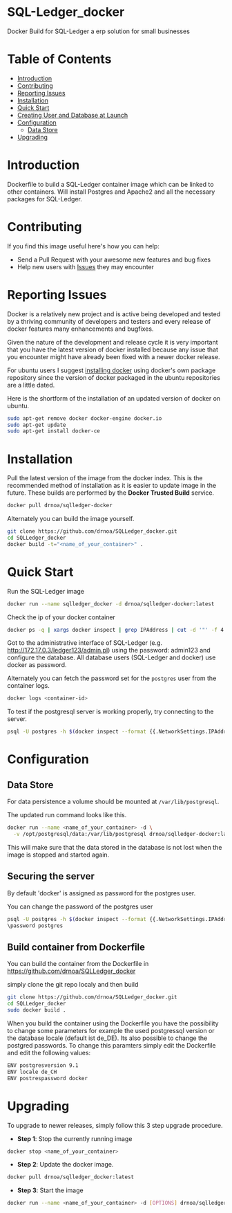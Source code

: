 SQL-Ledger_docker
================

Docker Build for SQL-Ledger a erp solution for small businesses


# Table of Contents

- [Introduction](#introduction)
- [Contributing](#contributing)
- [Reporting Issues](#reporting-issues)
- [Installation](#installation)
- [Quick Start](#quick-start)
- [Creating User and Database at Launch](creating-user-and-database-at-launch)
- [Configuration](#configuration)
    - [Data Store](#data-store)
- [Upgrading](#upgrading)

# Introduction

Dockerfile to build a SQL-Ledger container image which can be linked to other containers.
Will install Postgres and Apache2 and all the necessary packages for SQL-Ledger.

# Contributing

If you find this image useful here's how you can help:

- Send a Pull Request with your awesome new features and bug fixes
- Help new users with [Issues](https://github.com/drnoa/SQLLedger_docker/issues) they may encounter

# Reporting Issues

Docker is a relatively new project and is active being developed and tested by a thriving community of developers and testers and every release of docker features many enhancements and bugfixes.

Given the nature of the development and release cycle it is very important that you have the latest version of docker installed because any issue that you encounter might have already been fixed with a newer docker release.

For ubuntu users I suggest [installing docker](https://docs.docker.com/installation/ubuntulinux/) using docker's own package repository since the version of docker packaged in the ubuntu repositories are a little dated.

Here is the shortform of the installation of an updated version of docker on ubuntu.

```bash
sudo apt-get remove docker docker-engine docker.io
sudo apt-get update
sudo apt-get install docker-ce
```

# Installation

Pull the latest version of the image from the docker index. This is the recommended method of installation as it is easier to update image in the future. These builds are performed by the **Docker Trusted Build** service.

```bash
docker pull drnoa/sqlledger-docker
```

Alternately you can build the image yourself.

```bash
git clone https://github.com/drnoa/SQLLedger_docker.git
cd SQLLedger_docker
docker build -t="<name_of_your_container>" .
```

# Quick Start

Run the SQL-Ledger image

```bash
docker run --name sqlledger_docker -d drnoa/sqlledger-docker:latest
```
Check the ip of your docker container
```bash
docker ps -q | xargs docker inspect | grep IPAddress | cut -d '"' -f 4
```

Got to the administrative interface of SQL-Ledger (e.g. http://172.17.0.3/ledger123/admin.pl) using the password: admin123 and configure the database. All database users (SQL-Ledger and docker) use docker as password.

Alternately you can fetch the password set for the `postgres` user from the container logs.

```bash
docker logs <container-id>
```


To test if the postgresql server is working properly, try connecting to the server.

```bash
psql -U postgres -h $(docker inspect --format {{.NetworkSettings.IPAddress}} sqlledger_docker)
```

# Configuration

## Data Store

For data persistence a volume should be mounted at `/var/lib/postgresql`.

The updated run command looks like this.

```bash
docker run --name <name_of_your_container> -d \
  -v /opt/postgresql/data:/var/lib/postgresql drnoa/sqlledger-docker:latest
```

This will make sure that the data stored in the database is not lost when the image is stopped and started again.

## Securing the server

By default 'docker' is assigned as password for the postgres user. 

You can change the password of the postgres user
```bash
psql -U postgres -h $(docker inspect --format {{.NetworkSettings.IPAddress}} <name_of_your_container>)
\password postgres
```

## Build container from Dockerfile
You can build the container from the Dockerfile in
https://github.com/drnoa/SQLLedger_docker

simply clone the git repo localy and then build
```bash
git clone https://github.com/drnoa/SQLLedger_docker.git
cd SQLLedger_docker
sudo docker build .
```

When you build the container using the Dockerfile you have the possibility to change some parameters
for example the used postgressql version or the database locale (default ist de_DE).
Its also possible to change the postgred passwords.
To change this paramters simply edit the Dockerfile and edit the following values:
```bash
ENV postgresversion 9.1
ENV locale de_CH
ENV postrespassword docker
```


# Upgrading

To upgrade to newer releases, simply follow this 3 step upgrade procedure.

- **Step 1**: Stop the currently running image

```bash
docker stop <name_of_your_container>
```

- **Step 2**: Update the docker image.

```bash
docker pull drnoa/sqlledger_docker:latest
```

- **Step 3**: Start the image

```bash
docker run --name <name_of_your_container> -d [OPTIONS] drnoa/sqlledger_docker:latest
```
